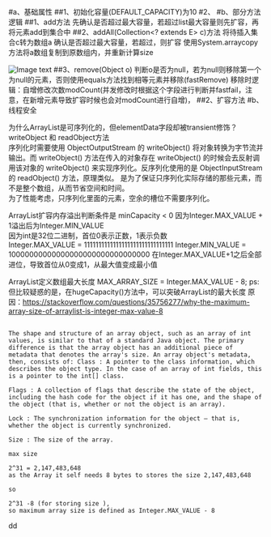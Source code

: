 #a、基础属性
  ##1、初始化容量(DEFAULT_CAPACITY)为10
     	#2、
#b、部分方法逻辑
  ##1、add方法
      		先确认是否超过最大容量，若超过list最大容量则先扩容，再将元素add到集合中
  ##2、addAll(Collection<? extends E> c)方法
      		将待插入集合c转为数组a
      		确认是否超过最大容量，若超过，则扩容
      		使用System.arraycopy方法将a数组复制到原数组内，并重新计算size
    
![Image text](https://github.com/bycuimiao/java-universe/blob/master/img/1401551165786_.pic_hd.jpg)
  ##3、remove(Object o)
 				判断o是否为null，若为null则移除第一个为null的元素，否则使用equals方法找到相等元素并移除(fastRemove)
 				移除时逻辑：自增修改次数modCount(并发修改时根据这个字段进行判断并fastfail，注意，在新增元素导致扩容时候也会对modCount进行自增)，
  ##2、扩容方法
#b、线程安全


为什么ArrayList是可序列化的，但elementData字段却被transient修饰？
writeObject 和 readObject方法  
序列化时需要使用 ObjectOutputStream 的 writeObject() 将对象转换为字节流并输出。而 writeObject() 方法在传入的对象存在 writeObject() 的时候会去反射调用该对象的 writeObject() 来实现序列化。反序列化使用的是 ObjectInputStream 的 readObject() 方法，原理类似。
是为了保证只序列化实际存储的那些元素，而不是整个数组，从而节省空间和时间。    
为了性能考虑，只序列化里面的元素，空余的槽位不需要序列化。  

ArrayList扩容内存溢出判断条件是 minCapacity < 0 因为Integer.MAX_VALUE + 1溢出后为Integer.MIN_VALUE  
因为int是32位二进制，首位0表示正数，1表示负数  
Integer.MAX_VALUE = 1111111111111111111111111111111
Integer.MIN_VALUE = 10000000000000000000000000000000
在Integer.MAX_VALUE+1之后全部进位，导致首位从0变成1，从最大值变成最小值

ArrayList定义数组最大长度 MAX_ARRAY_SIZE = Integer.MAX_VALUE - 8;
ps:但比较疑惑的是，在hugeCapacity()方法中，可以突破ArrayList的最大长度
原因：https://stackoverflow.com/questions/35756277/why-the-maximum-array-size-of-arraylist-is-integer-max-value-8  
##
    The shape and structure of an array object, such as an array of int values, is similar to that of a standard Java object. The primary difference is that the array object has an additional piece of metadata that denotes the array's size. An array object's metadata, then, consists of: Class : A pointer to the class information, which describes the object type. In the case of an array of int fields, this is a pointer to the int[] class.
    
    Flags : A collection of flags that describe the state of the object, including the hash code for the object if it has one, and the shape of the object (that is, whether or not the object is an array).
    
    Lock : The synchronization information for the object — that is, whether the object is currently synchronized.
    
    Size : The size of the array.
    
    max size
    
    2^31 = 2,147,483,648 
    as the Array it self needs 8 bytes to stores the size 2,147,483,648
    
    so
    
    2^31 -8 (for storing size ), 
    so maximum array size is defined as Integer.MAX_VALUE - 8

dd
